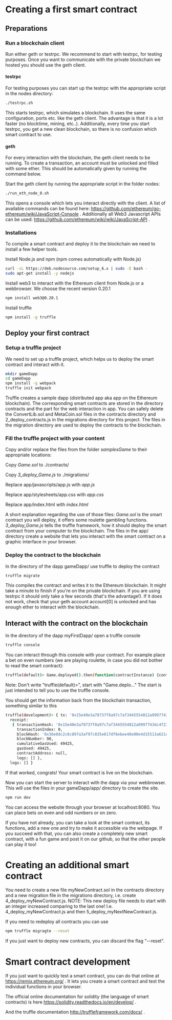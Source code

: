 # Creating a first smart contract

## Preparations

### Run a blockchain client

Run either geth or testrpc. We recommend to start with testrpc, for testing purposes. Once you want to communicate with the private blockchain we hosted you should use the geth client.

#### testrpc
For testing purposes you can start up the testrpc with the appropriate script in the nodes directory:
```bash
./testrpc.sh
```
This starts testrpc, which simulates a blockchain. It uses the same configuration, ports etc. like the geth client. The advantage is that it is a lot faster (no blocktime, mining, etc..). Additionally, every time you start testrpc, you get a new clean blockchain, so there is no confusion which smart contract to use.

#### geth
For every interaction with the blockchain, the geth client needs to be running. To create a transaction, an account must be unlocked and filled with some ether. This should be automatically given by running the command below.

Start the geth client by running the appropriate script in the folder nodes:
```bash
./run_eth_node_0.sh
```
This opens a console which lets you interact directly with the client. A list of available commands can be found here: https://github.com/ethereum/go-ethereum/wiki/JavaScript-Console .
Additionally all Web3 Javascript APIs can be used: https://github.com/ethereum/wiki/wiki/JavaScript-API .


### Installations

To compile a smart contract and deploy it to the blockchain we need to install a few helper tools.

Install Node.js and npm (npm comes automatically with Node.js)
```bash
curl -sL https://deb.nodesource.com/setup_6.x | sudo -E bash -
sudo apt-get install -y nodejs
```

Install web3 to interact with the Ethereum client from Node.js or a webbrowser. We choose the recent version 0.20.1
```bash
npm install web3@0.20.1
```

Install truffle
```bash
npm install -g truffle
```

## Deploy your first contract

### Setup a truffle project

We need to set up a truffle project, which helps us to deploy the smart contract and interact with it. 
```bash
mkdir gameDapp
cd gameDapp
npm install -g webpack
truffle init webpack
```
Truffle creates a sample dapp (distributed app aka app on the Ethereum blockchain). The corresponding smart contracts are stored in the directory contracts and the part for the web interaction in app. You can safely delete the ConvertLib.sol and MetaCoin.sol files in the contracts directory and 2_deploy_contracts.js in the migrations directory for this project. The files in the migration directory are used to deploy the contracts to the blockchain.

### Fill the truffle project with your content
Copy and/or replace the files from the folder *samplesGame* to their appropriate locations: 

Copy *Game.sol* to ./contracts/

Copy *3_deploy_Game.js* to ./migrations/

Replace app/javascripts/app.js with *app.js*

Replace app/stylesheets/app.css with *app.css*
 
Replace app/index.html with *index.html*

A short explanation regarding the use of those files: *Game.sol* is the smart contract you will deploy, it offers some roulette gambling functions. *3_deploy_Game.js* tells the truffle framework, how it should deploy the smart contract from your computer to the blockchain. The files in the app/ directory create a website that lets you interact with the smart contract on a graphic interface in your browser.

### Deploy the contract to the blockchain
In the directory of the dapp gameDapp/ use truffle to deploy the contract
```bash
truffle migrate
```
This compiles the contract and writes it to the Ethereum blockchain. It might take a minute to finish if you're on the private blockchain. If you are using testrpc it should only take a few seconds (that's the advantage!). If it does not work, check that your geth account account[0] is unlocked and has enough ether to interact with the blockchain.

## Interact with the contract on the blockchain
In the directory of the dapp myFirstDapp/ open a truffle console
```bash
truffle console
```
You can interact through this console with your contract. For example place a bet on even numbers (we are playing roulette, in case you did not bother to read the smart contract): 

```bash
truffle(default)> Game.deployed().then(function(contractInstance) {contractInstance.betEven({gas: 140000, value: 100, from: web3.eth.accounts[0]}).then(function (v) {console.log(v)})})
```
Note: Don't write "truffle(default)>", start with "Game.deplo..." The start is just intended to tell you to use the truffle console.

You should get the information back from the blockchain transaction, something similar to this
```bash
truffle(development)> { tx: '0x15e40e3a78737f8a97c7af3445554812a0997743dc4f2307ea7a18187bd6b9fa',
  receipt: 
   { transactionHash: '0x15e40e3a78737f8a97c7af3445554812a0997743dc4f2307ea7a18187bd6b9fa',
     transactionIndex: 0,
     blockHash: '0x36e0dc2c8c897a3af97c835e817df6ebee40e00e4d15513a621c35e47b757890',
     blockNumber: 98,
     cumulativeGasUsed: 49425,
     gasUsed: 49425,
     contractAddress: null,
     logs: [] },
  logs: [] }

```
If that worked, congrats! Your smart contract is live on the blockchain.

Now you can start the server to interact with the dapp via your webbrowser. This will use the files in your gameDapp/app/ directory to create the site.
```bash
npm run dev
```
You can access the website through your browser at localhost:8080. You can place bets on even and odd numbers or on zero.

If you have not already, you can take a look at the smart contract, its functions, add a new one and try to make it accessible via the webpage. If you succeed with that, you can also create a completely new smart contract, with a fun game and post it on our github, so that the other people can play it too!

# Creating an additional smart contract

You need to create a new file myNewContract.sol in the contracts directory and a new migration file in the migrations directory, i.e. create 4_deploy_myNewContract.js. NOTE: This new deploy file needs to start with an integer increased comparing to the last one! I.e. 4_deploy_myNewContract.js and then 5_deploy_myNextNewContract.js.

If you need to redeploy all contracts you can use
```bash
npm truffle migragte --reset
```
If you just want to deploy new contracts, you can discard the flag "--reset".

# Smart contract development

If you just want to quickly test a smart contract, you can do that online at 
https://remix.ethereum.org/
. It lets you create a smart contract and test the individual functions in your browser.

The official online documentation for solidity (the language of smart contracts) is here 
https://solidity.readthedocs.io/en/develop/
.

And the truffle documentation 
http://truffleframework.com/docs/
.
